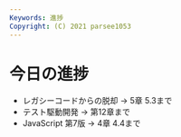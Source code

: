 ```yaml
---
Keywords: 進捗
Copyright: (C) 2021 parsee1053
---
```


# 今日の進捗
* レガシーコードからの脱却 → 5章 5.3まで
* テスト駆動開発 → 第12章まで
* JavaScript 第7版 → 4章 4.4まで
